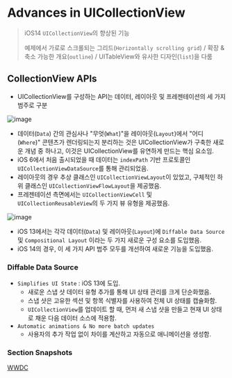 # Advances in UICollectionView

> iOS14 `UICollectionView`의 향상된 기능
>
> 예제에서 가로로 스크롤되는 그리드(`Horizontally scrolling grid`) / 확장 & 축소 가능한 개요(`outline`) / UITableView와 유사한 디자인(`list`)을 다룸



## CollectionView APIs

* UICollectionView를 구성하는 API는 데이터, 레이아웃 및 프레젠테이션의 세 가지 범주로 구분

![image](https://user-images.githubusercontent.com/12438429/104872070-2a9c9680-5990-11eb-8027-2d64ac1d9a47.png)

* 데이터(`Data`) 간의 관심사나 "무엇(`What`)"을 레이아웃(`Layout`)에서 "어디(`Where`)" 콘텐츠가 렌더링되는지 분리하는 것은 UICollectionView가 구축한 새로운 개념 중 하나고, 이것은 UICollectionView를 유연하게 만드는 핵심 요소임.
* iOS 6에서 처음 출시되었을 때 데이터는 `indexPath` 기반 프로토콜인 `UICollectionViewDataSource`를 통해 관리되었음.
* 레이아웃의 경우 추상 클래스인 `UICollectionViewLayout`이 있었고, 구체적인 하위 클래스인 `UICollectionViewFlowLayout`을 제공했음.
* 프레젠테이션 측면에서는 `UICollectionViewCell` 및 `UICollectionReusableView`의 두 가지 뷰 유형을 제공했음.



![image](https://user-images.githubusercontent.com/12438429/104900221-2c318300-59bf-11eb-8297-21ab35863d16.png)

* iOS 13에서는 각각 데이터(`Data`) 및 레이아웃(`Layout`)에  `Diffable Data Source` 및 `Compositional Layout` 이라는 두 가지 새로운 구성 요소를 도입했음.
* iOS 14의 경우, 이 세 가지 API 범주 모두를 개선하여 새로운 기능을 도입했음.



### Diffable Data Source

* `Simplifies UI State` : iOS 13에 도입. 
  * 새로운 스냅 샷 데이터 유형 추가를 통해 UI 상태 관리를 크게 단순화했음.
  * 스냅 샷은 고유한 섹션 및 항목 식별자를 사용하여 전체 UI 상태를 캡슐화함.
  * `UICollectionView`를 업데이트 할 때, 먼저 새 스냅 샷을 만들고 현재 UI 상태로 채운 다음 데이터 소스에 적용함.
* `Automatic animations & No more batch updates`
  * 사용자의 추가 작업 없이 차이를 계산하고 자동으로 애니메이션을 생성함.



### Section Snapshots

















[WWDC](https://developer.apple.com/videos/play/wwdc2020/10097/)